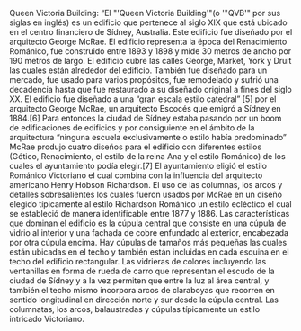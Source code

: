 Queen Victoria Building: “El "'Queen Victoria Building'"(o '"QVB'" por sus siglas en inglés) es un edificio que pertenece al siglo XIX que está ubicado en el centro financiero de Sídney, Australia. Este edificio fue diseñado por el arquitecto George McRae. El edificio representa la época del Renacimiento Románico, fue construido entre 1893 y 1898 y mide 30 metros de ancho por 190 metros de largo. El edificio cubre las calles George, Market, York y Druit las cuales están alrededor del edificio. También fue diseñado para un mercado, fue usado para varios propósitos, fue remodelado y sufrió una decadencia hasta que fue restaurado a su diseñado original a fines del siglo XX. El edificio fue diseñado a una “gran escala estilo catedral” [5]​  por el arquitecto George McRae, un arquitecto Escocés que emigró a Sídney en 1884.[6]​ Para entonces la ciudad de Sídney estaba pasando por un boom de edificaciones de edificios y por consiguiente en el ámbito de la arquitectura “ninguna escuela exclusivamente o estilo había predominado”  McRae produjo cuatro diseños para el edificio con diferentes estilos (Gótico, Renacimiento, el estilo de la reina Ana y el estilo Románico) de los cuales el ayuntamiento podía elegir.[7]​  El ayuntamiento eligió el estilo Románico Victoriano el cual combina con la influencia del arquitecto americano Henry Hobson Richardson. El uso de las columnas, los arcos y detalles sobresalientes los cuales fueron usados por McRae en un diseño elegido típicamente al estilo Richardson Románico un estilo ecléctico el cual se estableció de manera identificable entre 1877 y 1886. Las características que dominan el edificio es la cúpula central que consiste en una cúpula de vidrio al interior y una fachada de cobre enfundado al exterior, encabezada por otra cúpula encima. Hay cúpulas de tamaños más pequeñas las cuales están ubicadas en el techo y también están incluidas en cada esquina en el techo del edificio rectangular. Las vidrieras de colores incluyendo las ventanillas en forma de rueda de carro que representan el escudo de la ciudad de Sídney y a la vez permiten que entre la luz al área central, y también el techo mismo incorpora arcos de claraboyas que recorren en sentido longitudinal en dirección norte y sur desde la cúpula central. Las columnatas, los arcos, balaustradas y cúpulas típicamente un estilo intricado Victoriano.

